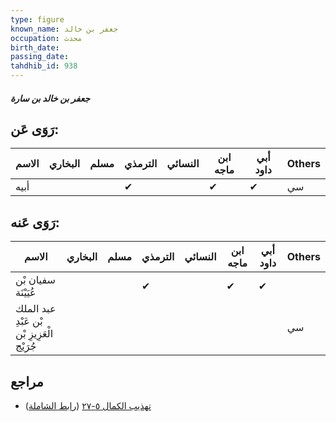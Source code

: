 ```yaml
---
type: figure
known_name: جعفر بن خالد
occupation: محدث
birth_date:
passing_date:
tahdhib_id: 938
---
```

##### جعفر بن خالد بن سارة

## رَوَى عَن:
| الاسم | البخاري | مسلم | الترمذي | النسائي | ابن ماجه | أبي داود | Others |
| ----- | ------- | ---- | ------- | ------- | -------- | -------- | ------ |
| أبيه  |         |      | ✔       |         | ✔        | ✔        | سي     |
## رَوَى عَنه:
| الاسم                                       | البخاري | مسلم | الترمذي | النسائي | ابن ماجه | أبي داود | Others |
| ------------------------------------------- | ------- | ---- | ------- | ------- | -------- | -------- | ------ |
| سفيان بْن عُيَيْنَة                         |         |      | ✔       |         | ✔        | ✔        |        |
| عبد الملك بْن عَبْدِ الْعَزِيزِ بْن جُرَيْج |         |      |         |         |          |          | سي     |
## مراجع
- [تهذيب الكمال ٥-٢٧](obsidian://open?vault=Tahdhib-al-Kamal&file=Figures/٩٣٨-جعفر%20بن%20خالد%20بن%20سارة) ([رابط الشاملة](https://shamela.ws/book/3722/2105))
